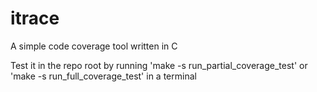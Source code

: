 # itrace
A simple code coverage tool written in C

Test it in the repo root by running 'make -s run_partial_coverage_test' or 'make -s run_full_coverage_test' in a terminal
